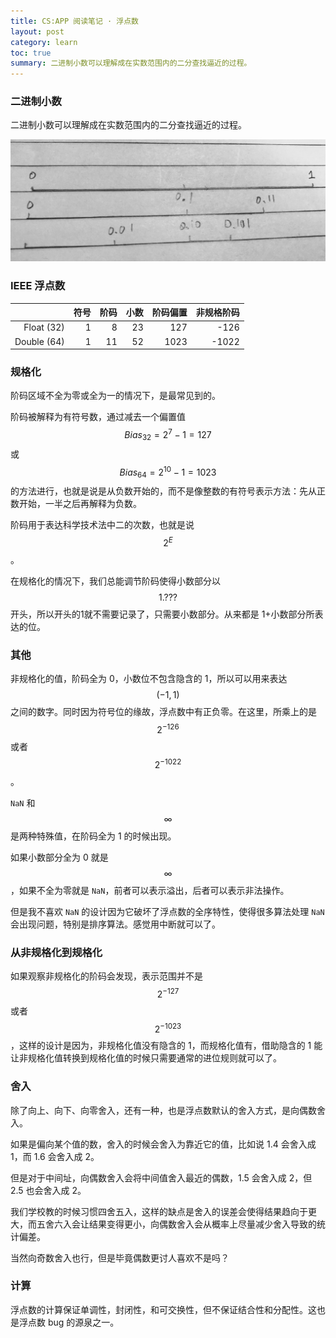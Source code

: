 ```yaml
---
title: CS:APP 阅读笔记 · 浮点数
layout: post
category: learn
toc: true
summary: 二进制小数可以理解成在实数范围内的二分查找逼近的过程。
---
```


### 二进制小数
二进制小数可以理解成在实数范围内的二分查找逼近的过程。

![binary frac](/media/binary_frac.jpg)

### IEEE 浮点数

|             |   符号 |   阶码 |   小数 | 阶码偏置 | 非规格阶码 |
| ----------: | ---: | ---: | ---: | ---: | ----: |
|  Float (32) |    1 |    8 |   23 |  127 |  -126 |
| Double (64) |    1 |   11 |   52 | 1023 | -1022 |

<!--more-->


### 规格化

阶码区域不全为零或全为一的情况下，是最常见到的。

阶码被解释为有符号数，通过减去一个偏置值 $$Bias_{32}=2^7-1=127$$ 或 $$Bias_{64}=2^{10}-1 = 1023$$ 的方法进行，也就是说是从负数开始的，而不是像整数的有符号表示方法：先从正数开始，一半之后再解释为负数。

阶码用于表达科学技术法中二的次数，也就是说 $$2^E$$。

在规格化的情况下，我们总能调节阶码使得小数部分以 $$1.???$$ 开头，所以开头的1就不需要记录了，只需要小数部分。从来都是 1+小数部分所表达的位。

### 其他

非规格化的值，阶码全为 0，小数位不包含隐含的 1，所以可以用来表达 $$(-1,1)$$ 之间的数字。同时因为符号位的缘故，浮点数中有正负零。在这里，所乘上的是 $$2^{-126}$$ 或者 $$2^{-1022}$$ 。

`NaN` 和 $$\infty$$ 是两种特殊值，在阶码全为 1 的时候出现。

如果小数部分全为 0 就是 $$\infty$$，如果不全为零就是 `NaN`，前者可以表示溢出，后者可以表示非法操作。

但是我不喜欢 `NaN` 的设计因为它破坏了浮点数的全序特性，使得很多算法处理 `NaN` 会出现问题，特别是排序算法。感觉用中断就可以了。

### 从非规格化到规格化

如果观察非规格化的阶码会发现，表示范围并不是 $$2^{-127}$$ 或者 $$2^{-1023}$$ ，这样的设计是因为，非规格化值没有隐含的 1，而规格化值有，借助隐含的 1 能让非规格化值转换到规格化值的时候只需要通常的进位规则就可以了。

### 舍入

除了向上、向下、向零舍入，还有一种，也是浮点数默认的舍入方式，是向偶数舍入。

如果是偏向某个值的数，舍入的时候会舍入为靠近它的值，比如说 1.4 会舍入成 1，而 1.6 会舍入成 2。

但是对于中间址，向偶数舍入会将中间值舍入最近的偶数，1.5 会舍入成 2，但 2.5 也会舍入成 2。

我们学校教的时候习惯四舍五入，这样的缺点是舍入的误差会使得结果趋向于更大，而五舍六入会让结果变得更小，向偶数舍入会从概率上尽量减少舍入导致的统计偏差。

当然向奇数舍入也行，但是毕竟偶数更讨人喜欢不是吗？

### 计算

浮点数的计算保证单调性，封闭性，和可交换性，但不保证结合性和分配性。这也是浮点数 bug 的源泉之一。
